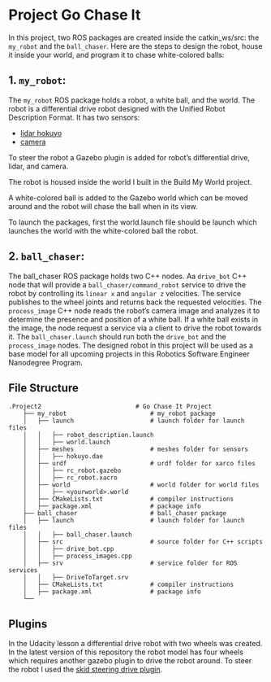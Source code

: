 # Project Go Chase It

In this project, two ROS packages are created inside the catkin_ws/src: the `my_robot` and the `ball_chaser`. 
Here are the steps to design the robot, house it inside your world, and program it to chase white-colored balls:

## 1. `my_robot`:

The `my_robot` ROS package holds a robot, a white ball, and the world.
The robot is a differential drive robot designed with the Unified Robot Description Format. 
It has two sensors:

 - [lidar hokuyo](http://gazebosim.org/tutorials?tut=ros_gzplugins#GPULaser)
 - [camera](http://gazebosim.org/tutorials?tut=ros_gzplugins#Camera)

To steer the robot a Gazebo plugin is added for robot’s differential drive, lidar, and camera. 

The robot is housed inside the world I built in the Build My World project.

A white-colored ball is added to the Gazebo world which can be moved around and the robot will chase the ball when in its view.

To launch the packages, first the world.launch file should be launch which launches the world with the white-colored ball the robot.

## 2. `ball_chaser`:

The ball_chaser ROS package holds two C++ nodes.
Aa `drive_bot` C++ node that will provide a `ball_chaser/command_robot` service to drive the robot by controlling its `linear x` and `angular z` velocities. 
The service publishes to the wheel joints and returns back the requested velocities.
The `process_image` C++ node reads the robot’s camera image and analyzes it to determine the presence and position of a white ball. 
If a white ball exists in the image, the node request a service via a client to drive the robot towards it.
The `ball_chaser.launch` should run both the `drive_bot` and the `process_image` nodes.
The designed robot in this project will be used as a base model for all upcoming projects in this Robotics Software Engineer Nanodegree Program.

## File Structure

```
.Project2                          # Go Chase It Project
    ├── my_robot                       # my_robot package
    │   ├── launch                     # launch folder for launch files
    │   │   ├── robot_description.launch
    │   │   ├── world.launch
    │   ├── meshes                     # meshes folder for sensors
    │   │   ├── hokuyo.dae
    │   ├── urdf                       # urdf folder for xarco files
    │   │   ├── rc_robot.gazebo
    │   │   ├── rc_robot.xacro
    │   ├── world                      # world folder for world files
    │   │   ├── <yourworld>.world
    │   ├── CMakeLists.txt             # compiler instructions
    │   ├── package.xml                # package info
    ├── ball_chaser                    # ball_chaser package
    │   ├── launch                     # launch folder for launch files
    │   │   ├── ball_chaser.launch
    │   ├── src                        # source folder for C++ scripts
    │   │   ├── drive_bot.cpp
    │   │   ├── process_images.cpp
    │   ├── srv                        # service folder for ROS services
    │   │   ├── DriveToTarget.srv
    │   ├── CMakeLists.txt             # compiler instructions
    │   ├── package.xml                # package info
    └──
```

## Plugins

In the Udacity lesson a differential drive robot with two wheels was created.
In the latest version of this repository the robot model has four wheels which requires another gazebo plugin to drive the robot around. 
To steer the robot I used the [skid steering drive plugin](http://gazebosim.org/tutorials?tut=ros_gzplugins#SkidSteeringDrive).